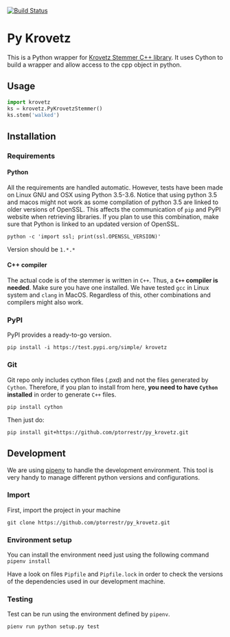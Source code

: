 [![Build Status](https://travis-ci.org/ptorrestr/py_krovetz.svg?branch=master)](https://travis-ci.org/ptorrestr/py_krovetz)

# Py Krovetz

This is a Python wrapper for [Krovetz Stemmer C++ library](https://sourceforge.net/p/lemur/wiki/KrovetzStemmer). It uses Cython to build a wrapper and allow access to the cpp object in python.

## Usage

```python
import krovetz
ks = krovetz.PyKrovetzStemmer()
ks.stem('walked')
```

## Installation

### Requirements

#### Python
All the requirements are handled automatic. However, tests have been made on Linux GNU and OSX using Python 3.5-3.6. Notice that using python 3.5 and macos might not work as some compilation of python 3.5 are linked to older versions of OpenSSL. This affects the communication of `pip` and PyPI website when retrieving libraries. If you plan to use this combination, make sure that Python is linked to an updated version of OpenSSL.

`python -c 'import ssl; print(ssl.OPENSSL_VERSION)'`

Version should be `1.*.*`

#### C++ compiler
The actual code is of the stemmer is written in `C++`. Thus, a **`C++` compiler is needed**. Make sure you have one installed. 
We have tested `gcc` in Linux system and `clang` in MacOS. Regardless of this, other combinations and compilers might also work.

### PyPI
PyPI provides a ready-to-go version.

`pip install -i https://test.pypi.org/simple/ krovetz`

### Git
Git repo only includes cython files (.pxd) and not the files generated by `Cython`. Therefore, if you plan to install from here, **you need to have `Cython` installed** in order to generate `C++` files. 

`pip install cython`

Then just do:

`pip install git+https://github.com/ptorrestr/py_krovetz.git`

## Development
We are using [pipenv](https://github.com/pypa/pipenv) to handle the development environment. This tool is very handy to manage different python versions and configurations.

### Import
First, import the project in your machine

`git clone https://github.com/ptorrestr/py_krovetz.git`

### Environment setup
You can install the environment need just using the following command
`pipenv install`

Have a look on files `Pipfile` and `Pipfile.lock` in order to check the versions of the dependencies used in our development machine.

### Testing
Test can be run using the environment defined by `pipenv`.

`pienv run python setup.py test`

